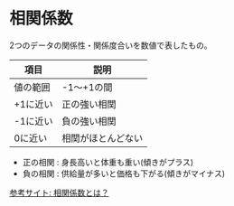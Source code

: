 # 相関係数

2つのデータの関係性・関係度合いを数値で表したもの。

| 項目     | 説明               |
|----------|--------------------|
| 値の範囲 | -1～+1の間         |
| +1に近い | 正の強い相関       |
| -1に近い | 負の強い相関       |
| 0に近い  | 相関がほとんどない |

- 正の相関 : 身長高いと体重も重い(傾きがプラス)
- 負の相関 : 供給量が多いと価格も下がる(傾きがマイナス)

[参考サイト: 相関係数とは？](https://data-viz-lab.com/correlation-coefficient)

